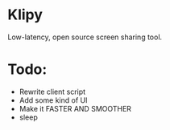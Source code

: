 # Klipy
 Low-latency, open source screen sharing tool.
 
# Todo:
 - Rewrite client script 
 - Add some kind of UI
 - Make it FASTER AND SMOOTHER
 - sleep

